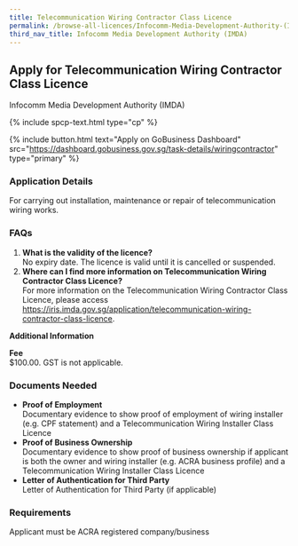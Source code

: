 ```yaml
---
title: Telecommunication Wiring Contractor Class Licence
permalink: /browse-all-licences/Infocomm-Media-Development-Authority-(IMDA)/Telecommunication-Wiring-Contractor-Class-Licence
third_nav_title: Infocomm Media Development Authority (IMDA)
---
```


## Apply for Telecommunication Wiring Contractor Class Licence

Infocomm Media Development Authority (IMDA)

{% include spcp-text.html type="cp" %}

{% include button.html text="Apply on GoBusiness Dashboard" src="https://dashboard.gobusiness.gov.sg/task-details/wiringcontractor" type="primary" %}

<H3>Application Details</H3>

<p>For carrying out installation, maintenance or repair of telecommunication wiring works.</p>

<h3>FAQs</h3>
<ol>
    <li>
        <strong>What is the validity of the licence?</strong>
        <br>No expiry date. The licence is valid until it is cancelled or suspended.
    </li>
    <li>
        <strong>Where can I find more information on Telecommunication Wiring Contractor Class Licence?</strong>
        <br>For more information on the Telecommunication Wiring Contractor Class Licence, please access <a href="https://iris.imda.gov.sg/application/telecommunication-wiring-contractor-class-licence" target="_blank" rel="noopener">https://iris.imda.gov.sg/application/telecommunication-wiring-contractor-class-licence</a>.
    </li>
</ol>

<strong>Additional Information</strong>

<p>
    <strong>Fee</strong>
    <br>$100.00. GST is not applicable.
</p>

<H3>Documents Needed</H3>

<ul>
    <li>
        <strong>Proof of Employment</strong>
        <br>Documentary evidence to show proof of employment of wiring installer (e.g. CPF statement) and a Telecommunication Wiring Installer Class Licence
    </li>
    <li>
        <strong>Proof of Business Ownership</strong>
        <br>Documentary evidence to show proof of business ownership if applicant is both the owner and wiring installer (e.g. ACRA business profile) and a Telecommunication Wiring Installer Class Licence
    </li>
    <li>
        <strong>Letter of Authentication for Third Party</strong>
        <br>Letter of Authentication for Third Party (if applicable)
    </li>
</ul>

<H3>Requirements</H3>

Applicant must be ACRA registered company/business

